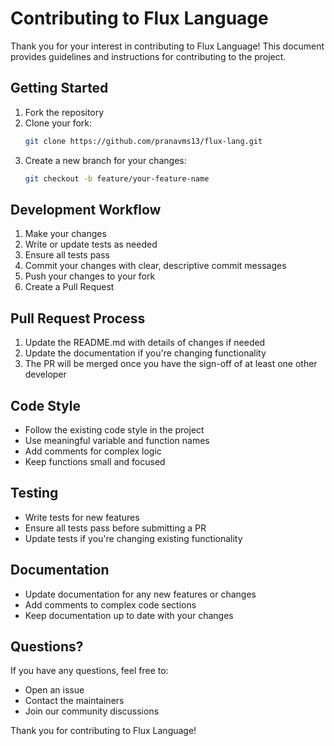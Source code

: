 # Contributing to Flux Language

Thank you for your interest in contributing to Flux Language! This document provides guidelines and instructions for contributing to the project.

## Getting Started

1. Fork the repository
2. Clone your fork:
   ```bash
   git clone https://github.com/pranavms13/flux-lang.git
   ```
3. Create a new branch for your changes:
   ```bash
   git checkout -b feature/your-feature-name
   ```

## Development Workflow

1. Make your changes
2. Write or update tests as needed
3. Ensure all tests pass
4. Commit your changes with clear, descriptive commit messages
5. Push your changes to your fork
6. Create a Pull Request

## Pull Request Process

1. Update the README.md with details of changes if needed
2. Update the documentation if you're changing functionality
3. The PR will be merged once you have the sign-off of at least one other developer

## Code Style

- Follow the existing code style in the project
- Use meaningful variable and function names
- Add comments for complex logic
- Keep functions small and focused

## Testing

- Write tests for new features
- Ensure all tests pass before submitting a PR
- Update tests if you're changing existing functionality

## Documentation

- Update documentation for any new features or changes
- Add comments to complex code sections
- Keep documentation up to date with your changes

## Questions?

If you have any questions, feel free to:
- Open an issue
- Contact the maintainers
- Join our community discussions

Thank you for contributing to Flux Language! 